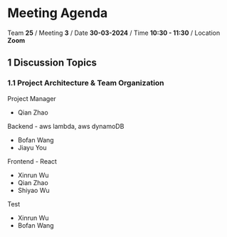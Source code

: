 # Meeting Agenda

Team **25** / Meeting **3** / Date **30-03-2024** / Time **10:30 - 11:30** / Location **Zoom**

## 1 Discussion Topics

### 1.1 Project Architecture & Team Organization

Project Manager
- Qian Zhao

Backend - aws lambda, aws dynamoDB
- Bofan Wang
- Jiayu You

Frontend - React
- Xinrun Wu
- Qian Zhao
- Shiyao Wu

Test
- Xinrun Wu
- Bofan Wang
